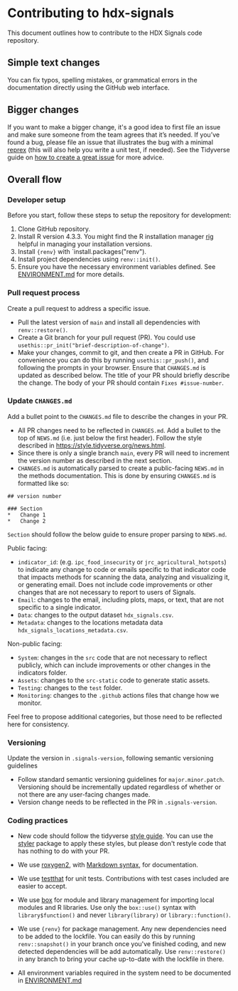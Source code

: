 # Contributing to hdx-signals

This document outlines how to contribute to the HDX Signals code repository.

## Simple text changes

You can fix typos, spelling mistakes, or grammatical errors in the documentation directly using the GitHub web interface.

## Bigger changes

If you want to make a bigger change, it's a good idea to first file an issue and make sure someone from the team agrees that it’s needed. 
If you’ve found a bug, please file an issue that illustrates the bug with a minimal 
[reprex](https://www.tidyverse.org/help/#reprex) (this will also help you write a unit test, if needed).
See the Tidyverse guide on [how to create a great issue](https://code-review.tidyverse.org/issues/) for more advice.

## Overall flow

### Developer setup

Before you start, follow these steps to setup the repository for development:

1. Clone GitHub repository.
2. Install R version 4.3.3. You might find the R installation manager [rig](https://github.com/r-lib/rig) helpful in managing your installation versions.
3. Install `{renv}` with `install.packages("renv").
4. Install project dependencies using `renv::init()`.
5. Ensure you have the necessary environment variables defined. See [ENVIRONMENT.md](ENVIRONMENT.md) for more details.

### Pull request process

Create a pull request to address a specific issue.

*   Pull the latest version of `main` and install all dependencies with `renv::restore()`.
*   Create a Git branch for your pull request (PR). You could use `usethis::pr_init("brief-description-of-change")`.
*   Make your changes, commit to git, and then create a PR in GitHub. For convenience you can do this by running `usethis::pr_push()`, and following the prompts in your browser.
    Ensure that `CHANGES.md` is updated as described below.
    The title of your PR should briefly describe the change.
    The body of your PR should contain `Fixes #issue-number`.

### Update `CHANGES.md`

Add a bullet point to the `CHANGES.md` file to describe the changes in your PR.

*   All PR changes need to be reflected in `CHANGES.md`. Add a bullet to the top
of `NEWS.md` (i.e. just below the first header). Follow the style described
in <https://style.tidyverse.org/news.html>.
*   Since there is only a single branch `main`, every PR will need to increment
the version number as described in the next section.
*  `CHANGES.md` is automatically parsed to create a public-facing `NEWS.md` in
the methods documentation. This is done by ensuring `CHANGES.md` is formatted
like so:

```
## version number

### Section
*   Change 1
*   Change 2
```

`Section` should follow the below guide to ensure proper parsing to `NEWS.md`.

Public facing:

*   `indicator_id`: (e.g. `ipc_food_insecurity` or `jrc_agricultural_hotspots`) to
indicate any change to code or emails specific to that indicator code that impacts
methods for scanning the data, analyzing and visualizing it, or generating email.
Does not include code improvements or other changes that are not necessary to
report to users of Signals.
*   `Email`: changes to the email, including plots, maps, or text, that are not
specific to a single indicator.
*   `Data`: changes to the output dataset `hdx_signals.csv`.
*   `Metadata`: changes to the locations metadata data `hdx_signals_locations_metadata.csv`.

Non-public facing:

*   `System`: changes in the `src` code that are not necessary to reflect publicly,
which can include improvements or other changes in the indicators folder.
*   `Assets`: changes to the `src-static` code to generate static assets.
*   `Testing`: changes to the `test` folder.
*   `Monitoring`: changes to the `.github` actions files that change how we monitor.

Feel free to propose additional categories, but those need to be reflected here for
consistency.

### Versioning

Update the version in `.signals-version`, following semantic versioning guidelines

*   Follow standard semantic versioning guidelines for `major.minor.patch`. Versioning
should be incrementally updated regardless of whether or not there are any user-facing
changes made.
*   Version change needs to be reflected in the PR in `.signals-version`.

### Coding practices

*   New code should follow the tidyverse [style guide](https://style.tidyverse.org). 
    You can use the [styler](https://CRAN.R-project.org/package=styler) package to apply these styles, but please don't restyle code that has nothing to do with your PR.  

*   We use [roxygen2](https://cran.r-project.org/package=roxygen2), with [Markdown syntax](https://cran.r-project.org/web/packages/roxygen2/vignettes/rd-formatting.html), for documentation.  

*   We use [testthat](https://cran.r-project.org/package=testthat) for unit tests. 
   Contributions with test cases included are easier to accept.
   
*   We use [box](https://cran.r-project.org/package=box) for module and
library management for importing local modules and R libraries.
Use only the `box::use()` syntax with `library$function()` and
never `library(library)` or `library::function()`.

*   We use `{renv}` for package management. Any new dependencies need to be
added to the lockfile. You can easily do this by running
`renv::snapshot()` in your branch once you've finished coding, and new detected
dependencies will be add automatically. Use `renv::restore()` in any branch to
bring your cache up-to-date with the lockfile in there.

*   All environment variables required in the system need to be documented in
    [ENVIRONMENT.md](/ENVIRONMENT.md)
